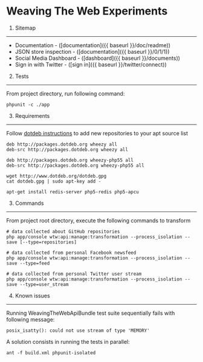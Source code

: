 Weaving The Web Experiments
========================

1) Sitemap
--------------------------------

* Documentation - ([documentation]({{ baseurl }}/doc/readme))
* JSON store inspection - ([documentation]({{ baseurl }}/0/1/1))
* Social Media Dashboard - ([dashboard]({{ baseurl }}/documents))
* Sign in with Twitter - ([sign in]({{ baseurl }}/twitter/connect))

2) Tests
--------------------------------

From project directory, run following command:

    phpunit -c ./app

3) Requirements
--------------------------------

Follow [dotdeb instructions](http://www.dotdeb.org/instructions/) to add new repositories to your apt source list

    deb http://packages.dotdeb.org wheezy all
    deb-src http://packages.dotdeb.org wheezy all

    deb http://packages.dotdeb.org wheezy-php55 all
    deb-src http://packages.dotdeb.org wheezy-php55 all

    wget http://www.dotdeb.org/dotdeb.gpg
    cat dotdeb.gpg | sudo apt-key add -

    apt-get install redis-server php5-redis php5-apcu

3) Commands
--------------------------------

From project root directory, execute the following commands to transform

    # data collected about GitHub repositories
    php app/console wtw:api:manage:transformation --process_isolation --save [--type=repositories]

    # data collected from personal Facebook newsfeed
    php app/console wtw:api:manage:transformation --process_isolation --save --type=feed

    # data collected from personal Twitter user stream
    php app/console wtw:api:manage:transformation --process_isolation --save --type=user_stream

4) Known issues
--------------------------------

Running WeavingTheWebApiBundle test suite sequentially fails with following message:

    posix_isatty(): could not use stream of type 'MEMORY'

A solution consists in running the tests in parallel:

    ant -f build.xml phpunit-isolated
